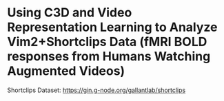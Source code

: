 # Using C3D and Video Representation Learning to Analyze Vim2+Shortclips Data (fMRI BOLD responses from Humans Watching Augmented Videos)

Shortclips Dataset: https://gin.g-node.org/gallantlab/shortclips
